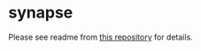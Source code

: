 # synapse

Please see readme from [this repository](https://github.com/duffylaura/synapse) for details.
